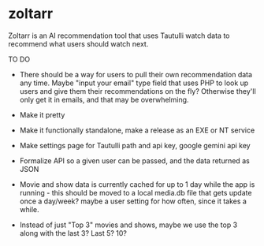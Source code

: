 # zoltarr
Zoltarr is an AI recommendation tool that uses Tautulli watch data to recommend what users should watch next. 


TO DO
* There should be a way for users to pull their own recommendation data any time. Maybe "input your email" type field that uses PHP to look up users and give them their recommendations on the fly? Otherwise they'll only get it in emails, and that may be overwhelming. 

* Make it pretty

* Make it functionally standalone, make a release as an EXE or NT service

* Make settings page for Tautulli path and api key, google gemini api key

* Formalize API so a given user can be passed, and the data returned as JSON

* Movie and show data is currently cached for up to 1 day while the app is running - this should be moved to a local media.db file that gets update once a day/week? maybe a user setting for how often, since it takes a while. 

* Instead of just "Top 3" movies and shows, maybe we use the top 3 along with the last 3? Last 5? 10? 